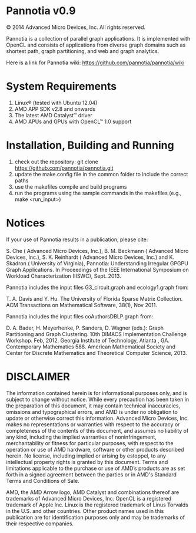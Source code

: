 Pannotia v0.9
=============

© 2014 Advanced Micro Devices, Inc. All rights reserved.

Pannotia is a collection of parallel graph applications.
It is implemented with OpenCL and consists of applications from
diverse graph domains such as shortest path, graph partitioning, 
and web and graph analytics.

Here is a link for Pannotia wiki: https://github.com/pannotia/pannotia/wiki

System Requirements
===================

1. Linux® (tested with Ubuntu 12.04)
2. AMD APP SDK v2.8 and onwards
3. The latest AMD Catalyst™ driver
4. AMD APUs and GPUs with OpenCL™ 1.0 support

Installation, Building and Running
==================================

1. check out the repository: git clone https://github.com/pannotia/pannotia.git
2. update the make.config file in the common folder to include the correct paths
3. use the makefiles compile and build programs
4. run the programs using the sample commands in the makefiles (e.g., make <run_input>)

Notices
=======

If your use of Pannotia results in a publication, please cite: 

S. Che ( Advanced Micro Devices, Inc.), B. M. Beckmann ( Advanced Micro Devices, Inc.), S. K. Reinhardt ( Advanced Micro Devices, Inc.)  and K. Skadron ( University of Virginia), Pannotia: Understanding Irregular GPGPU Graph Applications. In Proceedings of the IEEE International Symposium on Workload Characterization (IISWC), Sept. 2013.

Pannotia includes the input files G3_circuit.graph and ecology1.graph from: 

T. A. Davis and Y. Hu. The University of Florida Sparse Matrix Collection. ACM Transactions on Mathematical Software, 38(1), Nov 2011.

Pannotia includes the input files coAuthorsDBLP.graph from:

D. A. Bader, H. Meyerhenke, P. Sanders, D. Wagner (eds.): Graph Partitioning and Graph Clustering. 10th DIMACS Implementation Challenge Workshop. Feb, 2012. Georgia Institute of Technology, Atlanta , GA. Contemporary Mathematics 588. American Mathematical Society and Center for Discrete Mathematics and Theoretical Computer Science, 2013.

DISCLAIMER
=========

The information contained herein is for informational purposes only, and is subject to change without notice. While every 
precaution has been taken in the preparation of this document, it may contain technical inaccuracies, omissions and 
typographical errors, and AMD is under no obligation to update or otherwise correct this information. Advanced Micro 
Devices, Inc. makes no representations or warranties with respect to the accuracy or completeness of the contents of this 
document, and assumes no liability of any kind, including the implied warranties of noninfringement, merchantability or 
fitness for particular purposes, with respect to the operation or use of AMD hardware, software or other products described 
herein. No license, including implied or arising by estoppel, to any intellectual property rights is granted by this document. 
Terms and limitations applicable to the purchase or use of AMD’s products are as set forth in a signed agreement between the 
parties or in AMD's Standard Terms and Conditions of Sale.

AMD, the AMD Arrow logo, AMD Catalyst and combinations thereof are trademarks of Advanced Micro Devices, Inc. OpenCL  is a registered trademark of Apple Inc.  Linux is the registered trademark of Linus Torvalds in the U.S. and other countries. Other product names used in this publication are for identification purposes only and may be trademarks of their respective companies. 
